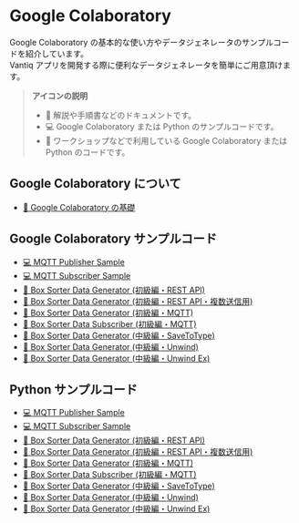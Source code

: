 # Google Colaboratory

Google Colaboratory の基本的な使い方やデータジェネレータのサンプルコードを紹介しています。  
Vantiq アプリを開発する際に便利なデータジェネレータを簡単にご用意頂けます。

> **アイコンの説明**
> 
> - :book: 解説や手順書などのドキュメントです。
> - :computer: Google Colaboratory または Python のサンプルコードです。
> - :beginner: ワークショップなどで利用している Google Colaboratory または Python のコードです。

## Google Colaboratory について

- [:book: Google Colaboratory の基礎](./colab_basic_knowledge/readme.md)

## Google Colaboratory サンプルコード

- [:computer: MQTT Publisher Sample](./code/mqtt_publisher_sample.ipynb)
- [:computer: MQTT Subscriber Sample](./code/mqtt_subscriber_sample.ipynb)
- [:beginner: Box Sorter Data Generator (初級編・REST API)](./code/box-sorter_data-generator_rest-api.ipynb)
- [:beginner: Box Sorter Data Generator (初級編・REST API・複数送信用)](./code/box-sorter_data-generator_rest-api_multi.ipynb)
- [:beginner: Box Sorter Data Generator (初級編・MQTT)](./code/box-sorter_data-generator_mqtt.ipynb)
- [:beginner: Box Sorter Data Subscriber (初級編・MQTT)](./code/box-sorter_data-subscriber_mqtt.ipynb)
- [:beginner: Box Sorter Data Generator (中級編・SaveToType)](./code/box-sorter_data-generator_savetype.ipynb)
- [:beginner: Box Sorter Data Generator (中級編・Unwind)](./code/box-sorter_data-generator_unwind.ipynb)
- [:beginner: Box Sorter Data Generator (中級編・Unwind Ex)](./code/box-sorter_data-generator_unwind_ex.ipynb)

## Python サンプルコード

- [:computer: MQTT Publisher Sample](./code/mqtt_publisher_sample.py)
- [:computer: MQTT Subscriber Sample](./code/mqtt_subscriber_sample.py)
- [:beginner: Box Sorter Data Generator (初級編・REST API)](./code/box-sorter_data-generator_rest-api.py)
- [:beginner: Box Sorter Data Generator (初級編・REST API・複数送信用)](./code/box-sorter_data-generator_rest-api_multi.py)
- [:beginner: Box Sorter Data Generator (初級編・MQTT)](./code/box-sorter_data-generator_mqtt.py)
- [:beginner: Box Sorter Data Subscriber (初級編・MQTT)](./code/box-sorter_data-subscriber_mqtt.py)
- [:beginner: Box Sorter Data Generator (中級編・SaveToType)](./code/box-sorter_data-generator_savetype.py)
- [:beginner: Box Sorter Data Generator (中級編・Unwind)](./code/box-sorter_data-generator_unwind.py)
- [:beginner: Box Sorter Data Generator (中級編・Unwind Ex)](./code/box-sorter_data-generator_unwind_ex.py)
